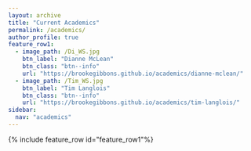 ```yaml
---
layout: archive
title: "Current Academics"
permalink: /academics/
author_profile: true
feature_row1:
  - image_path: /Di_WS.jpg
    btn_label: "Dianne McLean"
    btn_class: "btn--info"
    url: "https://brookegibbons.github.io/academics/dianne-mclean/"
  - image_path: /Tim_WS.jpg
    btn_label: "Tim Langlois"
    btn_class: "btn--info"
    url: "https://brookegibbons.github.io/academics/tim-langlois/"
sidebar:
  nav: "academics"
---
```


{% include feature_row id="feature_row1"%}

